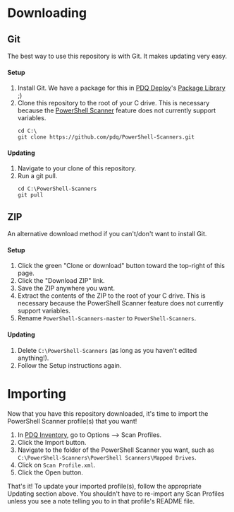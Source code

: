 # Downloading
## Git
The best way to use this repository is with Git. It makes updating very easy.

#### Setup
1. Install Git. We have a package for this in [PDQ Deploy](https://www.pdq.com/pdq-deploy/)'s [Package Library](https://www.pdq.com/package-library/) ;)
1. Clone this repository to the root of your C drive. This is necessary because the [PowerShell Scanner](https://link.pdq.com/docs-inventory-beta?powershell-scanner.htm) feature does not currently support variables.
    ```
    cd C:\
    git clone https://github.com/pdq/PowerShell-Scanners.git
    ```

#### Updating
1. Navigate to your clone of this repository.
1. Run a git pull.
    ```
    cd C:\PowerShell-Scanners
    git pull
    ```

## ZIP
An alternative download method if you can't/don't want to install Git.

#### Setup
1. Click the green "Clone or download" button toward the top-right of this page.
1. Click the "Download ZIP" link.
1. Save the ZIP anywhere you want.
1. Extract the contents of the ZIP to the root of your C drive. This is necessary because the PowerShell Scanner feature does not currently support variables.
1. Rename `PowerShell-Scanners-master` to `PowerShell-Scanners`.

#### Updating
1. Delete `C:\PowerShell-Scanners` (as long as you haven't edited anything!).
1. Follow the Setup instructions again.

# Importing
Now that you have this repository downloaded, it's time to import the PowerShell Scanner profile(s) that you want!

1. In [PDQ Inventory](https://www.pdq.com/pdq-inventory/), go to Options --> Scan Profiles.
1. Click the Import button.
1. Navigate to the folder of the PowerShell Scanner you want, such as `C:\PowerShell-Scanners\PowerShell Scanners\Mapped Drives`.
1. Click on `Scan Profile.xml`.
1. Click the Open button.

That's it! To update your imported profile(s), follow the appropriate Updating section above. You shouldn't have to re-import any Scan Profiles unless you see a note telling you to in that profile's README file.